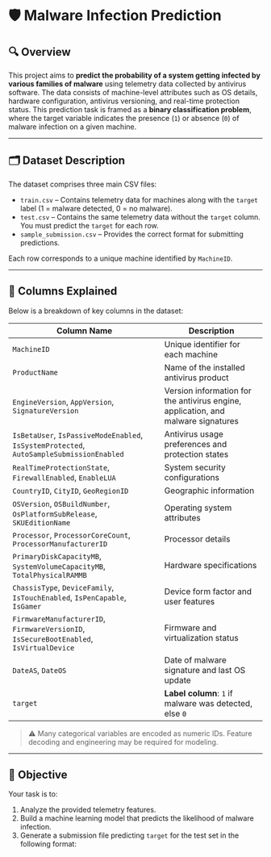 # 🛡️ Malware Infection Prediction

## 🔍 Overview
This project aims to **predict the probability of a system getting infected by various families of malware** using telemetry data collected by antivirus software. The data consists of machine-level attributes such as OS details, hardware configuration, antivirus versioning, and real-time protection status. This prediction task is framed as a **binary classification problem**, where the target variable indicates the presence (`1`) or absence (`0`) of malware infection on a given machine.

---

## 🗂️ Dataset Description

The dataset comprises three main CSV files:

- `train.csv` – Contains telemetry data for machines along with the `target` label (1 = malware detected, 0 = no malware).
- `test.csv` – Contains the same telemetry data without the `target` column. You must predict the `target` for each row.
- `sample_submission.csv` – Provides the correct format for submitting predictions.

Each row corresponds to a unique machine identified by `MachineID`.

---

## 🧾 Columns Explained

Below is a breakdown of key columns in the dataset:

| Column Name | Description |
|-------------|-------------|
| `MachineID` | Unique identifier for each machine |
| `ProductName` | Name of the installed antivirus product |
| `EngineVersion`, `AppVersion`, `SignatureVersion` | Version information for the antivirus engine, application, and malware signatures |
| `IsBetaUser`, `IsPassiveModeEnabled`, `IsSystemProtected`, `AutoSampleSubmissionEnabled` | Antivirus usage preferences and protection states |
| `RealTimeProtectionState`, `FirewallEnabled`, `EnableLUA` | System security configurations |
| `CountryID`, `CityID`, `GeoRegionID` | Geographic information |
| `OSVersion`, `OSBuildNumber`, `OsPlatformSubRelease`, `SKUEditionName` | Operating system attributes |
| `Processor`, `ProcessorCoreCount`, `ProcessorManufacturerID` | Processor details |
| `PrimaryDiskCapacityMB`, `SystemVolumeCapacityMB`, `TotalPhysicalRAMMB` | Hardware specifications |
| `ChassisType`, `DeviceFamily`, `IsTouchEnabled`, `IsPenCapable`, `IsGamer` | Device form factor and user features |
| `FirmwareManufacturerID`, `FirmwareVersionID`, `IsSecureBootEnabled`, `IsVirtualDevice` | Firmware and virtualization status |
| `DateAS`, `DateOS` | Date of malware signature and last OS update |
| `target` | **Label column**: `1` if malware was detected, else `0` |

> ⚠️ Many categorical variables are encoded as numeric IDs. Feature decoding and engineering may be required for modeling.

---

## 🎯 Objective

Your task is to:

1. Analyze the provided telemetry features.
2. Build a machine learning model that predicts the likelihood of malware infection.
3. Generate a submission file predicting `target` for the test set in the following format:


